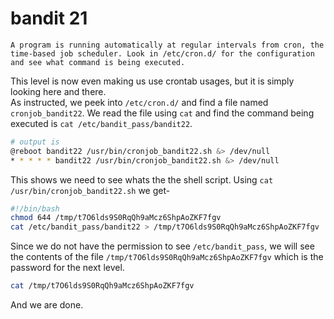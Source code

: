 # bandit 21
```
A program is running automatically at regular intervals from cron, the time-based job scheduler. Look in /etc/cron.d/ for the configuration and see what command is being executed.
```
This level is now even making us use crontab usages, but it is simply looking here and there.<br>
As instructed, we peek into `/etc/cron.d/` and find a file named `cronjob_bandit22`. We read the file using `cat` and find the command being executed is `cat /etc/bandit_pass/bandit22`.
```bash
# output is
@reboot bandit22 /usr/bin/cronjob_bandit22.sh &> /dev/null
* * * * * bandit22 /usr/bin/cronjob_bandit22.sh &> /dev/null
```
This shows we need to see whats the the shell script. Using `cat /usr/bin/cronjob_bandit22.sh` we get- 
```bash
#!/bin/bash
chmod 644 /tmp/t7O6lds9S0RqQh9aMcz6ShpAoZKF7fgv
cat /etc/bandit_pass/bandit22 > /tmp/t7O6lds9S0RqQh9aMcz6ShpAoZKF7fgv
```
Since we do not have the permission to see `/etc/bandit_pass`, we will see the contents of the file `/tmp/t7O6lds9S0RqQh9aMcz6ShpAoZKF7fgv` which is the password for the next level.
```bash
cat /tmp/t7O6lds9S0RqQh9aMcz6ShpAoZKF7fgv
```
And we are done.
